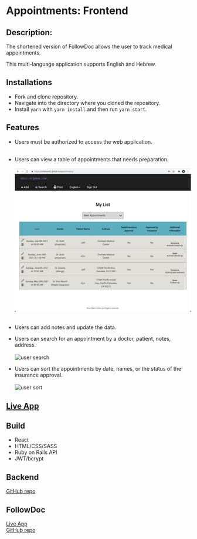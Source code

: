 # Appointments: Frontend

## Description:


The shortened version of FollowDoc allows the user to track medical appointments.

This multi-language application supports English and Hebrew.


## Installations

- Fork and clone repository.
- Navigate into the directory where you cloned the repository.
- Install `yarn` with `yarn install` and then run `yarn start`.

## Features

- Users must be authorized to access the web application.
    <br><br/>

- Users can view a table of appointments that needs preparation.
    <br><br/>
![list](./src/images/list.png?raw=true "List")
 <br><br/>

- Users can add notes and update the data. 

- Users can search for an appointment by a doctor, patient, notes, address.
  <br><br/>
  ![user search](https://media.giphy.com/media/dVQ02YhPCOY9XVu167/giphy.gif)
- Users can sort the appointments by date, names, or the status of the insurance approval.
  <br><br/>
  ![user sort](https://media.giphy.com/media/vpwr0poGz7H27X1jzX/giphy.gif)



## [Live App](https://cohenoa33.github.io/appointments/)

## Build

- React
- HTML/CSS/SASS
- Ruby on Rails API
- JWT/bcrypt

## Backend

[GitHub repo](https://github.com/cohenoa33/appointments-list-backend)

## FollowDoc
[Live App](http://follow-doc.surge.sh/)
<br>
[GitHub repo](https://github.com/cohenoa33/follow-doc-frontend)
